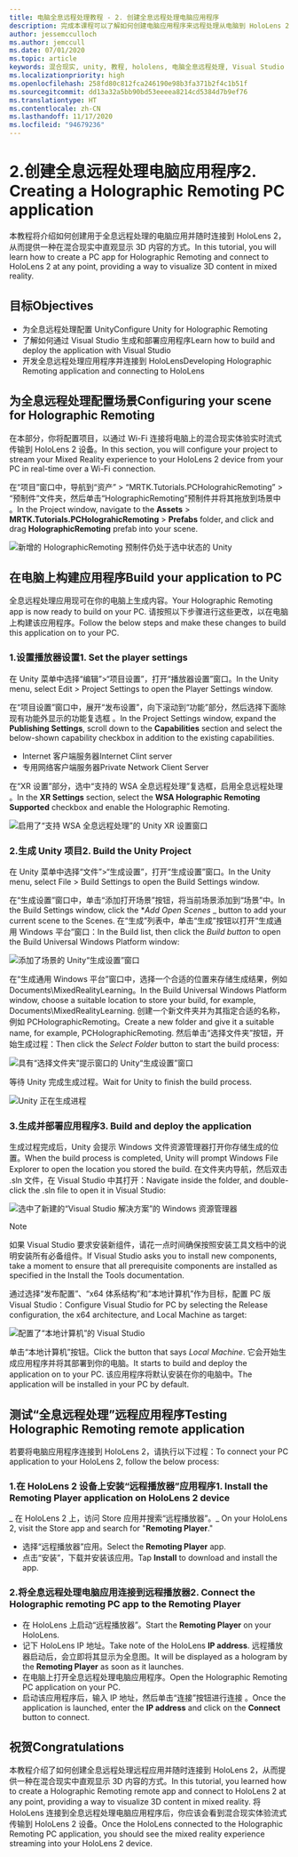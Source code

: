 ```yaml
---
title: 电脑全息远程处理教程 - 2. 创建全息远程处理电脑应用程序
description: 完成本课程可以了解如何创建电脑应用程序来远程处理从电脑到 HoloLens 2 的混合现实体验。
author: jessemcculloch
ms.author: jemccull
ms.date: 07/01/2020
ms.topic: article
keywords: 混合现实, unity, 教程, hololens, 电脑全息远程处理, Visual Studio
ms.localizationpriority: high
ms.openlocfilehash: 258fd80c812fca246190e98b3fa371b2f4c1b51f
ms.sourcegitcommit: dd13a32a5bb90bd53eeeea8214cd5384d7b9ef76
ms.translationtype: HT
ms.contentlocale: zh-CN
ms.lasthandoff: 11/17/2020
ms.locfileid: "94679236"
---
```

# <a name="2-creating-a-holographic-remoting-pc-application"></a><span data-ttu-id="09b06-105">2.创建全息远程处理电脑应用程序</span><span class="sxs-lookup"><span data-stu-id="09b06-105">2. Creating a Holographic Remoting PC application</span></span>

<span data-ttu-id="09b06-106">本教程将介绍如何创建用于全息远程处理的电脑应用并随时连接到 HoloLens 2，从而提供一种在混合现实中直观显示 3D 内容的方式。</span><span class="sxs-lookup"><span data-stu-id="09b06-106">In this tutorial, you will learn how to create a PC app for Holographic Remoting and connect to HoloLens 2 at any point, providing a way to visualize 3D content in mixed reality.</span></span>

## <a name="objectives"></a><span data-ttu-id="09b06-107">目标</span><span class="sxs-lookup"><span data-stu-id="09b06-107">Objectives</span></span>

* <span data-ttu-id="09b06-108">为全息远程处理配置 Unity</span><span class="sxs-lookup"><span data-stu-id="09b06-108">Configure Unity for Holographic Remoting</span></span>
* <span data-ttu-id="09b06-109">了解如何通过 Visual Studio 生成和部署应用程序</span><span class="sxs-lookup"><span data-stu-id="09b06-109">Learn how to build and deploy the application with Visual Studio</span></span>
* <span data-ttu-id="09b06-110">开发全息远程处理应用程序并连接到 HoloLens</span><span class="sxs-lookup"><span data-stu-id="09b06-110">Developing Holographic Remoting application and connecting to HoloLens</span></span>

## <a name="configuring-your-scene-for-holographic-remoting"></a><span data-ttu-id="09b06-111">为全息远程处理配置场景</span><span class="sxs-lookup"><span data-stu-id="09b06-111">Configuring your scene for Holographic Remoting</span></span>

<span data-ttu-id="09b06-112">在本部分，你将配置项目，以通过 Wi-Fi 连接将电脑上的混合现实体验实时流式传输到 HoloLens 2 设备。</span><span class="sxs-lookup"><span data-stu-id="09b06-112">In this section, you will configure your project to stream your Mixed Reality experience to your HoloLens 2 device from your PC in real-time over a Wi-Fi connection.</span></span>

<span data-ttu-id="09b06-113">在“项目”窗口中，导航到“资产” > “MRTK.Tutorials.PCHolograhicRemoting” > “预制件”文件夹，然后单击“HolographicRemoting”预制件并将其拖放到场景中   。</span><span class="sxs-lookup"><span data-stu-id="09b06-113">In the Project window, navigate to the **Assets** > **MRTK.Tutorials.PCHolograhicRemoting** > **Prefabs** folder, and click and drag **HolographicRemoting** prefab into your scene.</span></span>

![新增的 HolographicRemoting 预制件仍处于选中状态的 Unity](images/mrlearning-pc-holographic-remoting/Tutorial2-Section1-Step1-1.png)

## <a name="build-your-application-to-pc"></a><span data-ttu-id="09b06-115">在电脑上构建应用程序</span><span class="sxs-lookup"><span data-stu-id="09b06-115">Build your application to PC</span></span>

<span data-ttu-id="09b06-116">全息远程处理应用现可在你的电脑上生成内容。</span><span class="sxs-lookup"><span data-stu-id="09b06-116">Your Holographic Remoting app is now ready to build on your PC.</span></span> <span data-ttu-id="09b06-117">请按照以下步骤进行这些更改，以在电脑上构建该应用程序。</span><span class="sxs-lookup"><span data-stu-id="09b06-117">Follow the below steps and make these changes to build this application on to your PC.</span></span>

### <a name="1-set-the-player-settings"></a><span data-ttu-id="09b06-118">1.设置播放器设置</span><span class="sxs-lookup"><span data-stu-id="09b06-118">1. Set the player settings</span></span>

<span data-ttu-id="09b06-119">在 Unity 菜单中选择“编辑”>“项目设置”，打开“播放器设置”窗口。</span><span class="sxs-lookup"><span data-stu-id="09b06-119">In the Unity menu, select Edit > Project Settings to open the Player Settings window.</span></span>

<span data-ttu-id="09b06-120">在“项目设置”窗口中，展开“发布设置”，向下滚动到“功能”部分，然后选择下面除现有功能外显示的功能复选框 。</span><span class="sxs-lookup"><span data-stu-id="09b06-120">In the Project Settings window, expand the **Publishing Settings**, scroll down to the **Capabilities** section and select the below-shown capability checkbox in addition to the existing capabilities.</span></span>

* <span data-ttu-id="09b06-121">Internet 客户端服务器</span><span class="sxs-lookup"><span data-stu-id="09b06-121">Internet Clint server</span></span>
* <span data-ttu-id="09b06-122">专用网络客户端服务器</span><span class="sxs-lookup"><span data-stu-id="09b06-122">Private Network Client Server</span></span>

<span data-ttu-id="09b06-123">在“XR 设置”部分，选中“支持的 WSA 全息远程处理”复选框，启用全息远程处理 。</span><span class="sxs-lookup"><span data-stu-id="09b06-123">In the **XR Settings** section, select the **WSA Holographic Remoting Supported** checkbox and enable the Holographic Remoting.</span></span>

![启用了“支持 WSA 全息远程处理”的 Unity XR 设置窗口](images/mrlearning-pc-holographic-remoting/Tutorial2-Section2-Step1-1.png)

### <a name="2-build-the-unity-project"></a><span data-ttu-id="09b06-125">2.生成 Unity 项目</span><span class="sxs-lookup"><span data-stu-id="09b06-125">2. Build the Unity Project</span></span>

<span data-ttu-id="09b06-126">在 Unity 菜单中选择“文件”>“生成设置”，打开“生成设置”窗口。</span><span class="sxs-lookup"><span data-stu-id="09b06-126">In the Unity menu, select File > Build Settings to open the Build Settings window.</span></span>

<span data-ttu-id="09b06-127">在“生成设置”窗口中，单击“添加打开场景”按钮，将当前场景添加到“场景”中。</span><span class="sxs-lookup"><span data-stu-id="09b06-127">In the Build Settings window, click the \**_Add Open Scenes_* _ button to add your current scene to the Scenes.</span></span> <span data-ttu-id="09b06-128">在“生成”列表中，单击“生成”按钮以打开“生成通用 Windows 平台”窗口：</span><span class="sxs-lookup"><span data-stu-id="09b06-128">In the Build list, then click the _*_Build button_*_ to open the Build Universal Windows Platform window:</span></span>

![添加了场景的 Unity“生成设置”窗口](images/mrlearning-pc-holographic-remoting/Tutorial2-Section2-Step2-1.png)

<span data-ttu-id="09b06-130">在“生成通用 Windows 平台”窗口中，选择一个合适的位置来存储生成结果，例如 Documents\MixedRealityLearning。</span><span class="sxs-lookup"><span data-stu-id="09b06-130">In the Build Universal Windows Platform window, choose a suitable location to store your build, for example, Documents\MixedRealityLearning.</span></span> <span data-ttu-id="09b06-131">创建一个新文件夹并为其指定合适的名称，例如 PCHolographicRemoting。</span><span class="sxs-lookup"><span data-stu-id="09b06-131">Create a new folder and give it a suitable name, for example, PCHolographicRemoting.</span></span> <span data-ttu-id="09b06-132">然后单击“选择文件夹”按钮，开始生成过程：</span><span class="sxs-lookup"><span data-stu-id="09b06-132">Then click the _*_Select Folder_*_ button to start the build process:</span></span>

![具有“选择文件夹”提示窗口的 Unity“生成设置”窗口](images/mrlearning-pc-holographic-remoting/Tutorial2-Section2-Step2-2.png)

<span data-ttu-id="09b06-134">等待 Unity 完成生成过程。</span><span class="sxs-lookup"><span data-stu-id="09b06-134">Wait for Unity to finish the build process.</span></span>

![Unity 正在生成进程](images/mrlearning-pc-holographic-remoting/Tutorial2-Section2-Step2-3.png)

### <a name="3-build-and-deploy-the-application"></a><span data-ttu-id="09b06-136">3.生成并部署应用程序</span><span class="sxs-lookup"><span data-stu-id="09b06-136">3. Build and deploy the application</span></span>

<span data-ttu-id="09b06-137">生成过程完成后，Unity 会提示 Windows 文件资源管理器打开你存储生成的位置。</span><span class="sxs-lookup"><span data-stu-id="09b06-137">When the build process is completed, Unity will prompt Windows File Explorer to open the location you stored the build.</span></span> <span data-ttu-id="09b06-138">在文件夹内导航，然后双击 .sln 文件，在 Visual Studio 中其打开：</span><span class="sxs-lookup"><span data-stu-id="09b06-138">Navigate inside the folder, and double-click the .sln file to open it in Visual Studio:</span></span>

![选中了新建的“Visual Studio 解决方案”的 Windows 资源管理器](images/mrlearning-pc-holographic-remoting/Tutorial2-Section2-Step3-1.png)

> [!NOTE]
> <span data-ttu-id="09b06-140">如果 Visual Studio 要求安装新组件，请花一点时间确保按照安装工具文档中的说明安装所有必备组件。</span><span class="sxs-lookup"><span data-stu-id="09b06-140">If Visual Studio asks you to install new components, take a moment to ensure that all prerequisite components are installed as specified in the Install the Tools documentation.</span></span>

<span data-ttu-id="09b06-141">通过选择“发布配置”、“x64 体系结构”和“本地计算机”作为目标，配置 PC 版 Visual Studio：</span><span class="sxs-lookup"><span data-stu-id="09b06-141">Configure Visual Studio for PC by selecting the Release configuration, the x64 architecture, and Local Machine as target:</span></span>

![配置了“本地计算机”的 Visual Studio](images/mrlearning-pc-holographic-remoting/Tutorial2-Section2-Step3-2.png)

<span data-ttu-id="09b06-143">单击“本地计算机”按钮。</span><span class="sxs-lookup"><span data-stu-id="09b06-143">Click the button that says _*_Local Machine_*_.</span></span> <span data-ttu-id="09b06-144">它会开始生成应用程序并将其部署到你的电脑。</span><span class="sxs-lookup"><span data-stu-id="09b06-144">It starts to build and deploy the application on to your PC.</span></span> <span data-ttu-id="09b06-145">该应用程序将默认安装在你的电脑中。</span><span class="sxs-lookup"><span data-stu-id="09b06-145">The application will be installed in your PC by default.</span></span>

## <a name="testing-holographic-remoting-remote-application"></a><span data-ttu-id="09b06-146">测试“全息远程处理”远程应用程序</span><span class="sxs-lookup"><span data-stu-id="09b06-146">Testing Holographic Remoting remote application</span></span>

<span data-ttu-id="09b06-147">若要将电脑应用程序连接到 HoloLens 2，请执行以下过程：</span><span class="sxs-lookup"><span data-stu-id="09b06-147">To connect your PC application to your HoloLens 2, follow the below process:</span></span>

### <a name="1-install-the-remoting-player-application-on-hololens-2-device"></a><span data-ttu-id="09b06-148">1.在 HoloLens 2 设备上安装“远程播放器”应用程序</span><span class="sxs-lookup"><span data-stu-id="09b06-148">1. Install the Remoting Player application on HoloLens 2 device</span></span>

<span data-ttu-id="09b06-149">_ 在 HoloLens 2 上，访问 Store 应用并搜索“远程播放器”。</span><span class="sxs-lookup"><span data-stu-id="09b06-149">_ On your HoloLens 2, visit the Store app and search for "**Remoting Player**."</span></span>
* <span data-ttu-id="09b06-150">选择“远程播放器”应用。</span><span class="sxs-lookup"><span data-stu-id="09b06-150">Select the **Remoting Player** app.</span></span>
* <span data-ttu-id="09b06-151">点击“安装”，下载并安装该应用。</span><span class="sxs-lookup"><span data-stu-id="09b06-151">Tap **Install** to download and install the app.</span></span>

### <a name="2-connect-the-holographic-remoting-pc-app-to-the-remoting-player"></a><span data-ttu-id="09b06-152">2.将全息远程处理电脑应用连接到远程播放器</span><span class="sxs-lookup"><span data-stu-id="09b06-152">2. Connect the Holographic remoting PC app to the Remoting Player</span></span>

* <span data-ttu-id="09b06-153">在 HoloLens 上启动“远程播放器”。</span><span class="sxs-lookup"><span data-stu-id="09b06-153">Start the **Remoting Player** on your HoloLens.</span></span>
* <span data-ttu-id="09b06-154">记下 HoloLens IP 地址。</span><span class="sxs-lookup"><span data-stu-id="09b06-154">Take note of the HoloLens **IP address**.</span></span> <span data-ttu-id="09b06-155">远程播放器启动后，会立即将其显示为全息图。</span><span class="sxs-lookup"><span data-stu-id="09b06-155">It will be displayed as a hologram by the **Remoting Player** as soon as it launches.</span></span>
* <span data-ttu-id="09b06-156">在电脑上打开全息远程处理电脑应用程序。</span><span class="sxs-lookup"><span data-stu-id="09b06-156">Open the Holographic Remoting PC application on your PC.</span></span>
* <span data-ttu-id="09b06-157">启动该应用程序后，输入 IP 地址，然后单击“连接”按钮进行连接 。</span><span class="sxs-lookup"><span data-stu-id="09b06-157">Once the application is launched, enter the **IP address** and click on the **Connect**  button to connect.</span></span>

## <a name="congratulations"></a><span data-ttu-id="09b06-158">祝贺</span><span class="sxs-lookup"><span data-stu-id="09b06-158">Congratulations</span></span>

<span data-ttu-id="09b06-159">本教程介绍了如何创建全息远程处理远程应用并随时连接到 HoloLens 2，从而提供一种在混合现实中直观显示 3D 内容的方式。</span><span class="sxs-lookup"><span data-stu-id="09b06-159">In this tutorial, you learned how to create a Holographic Remoting remote app and connect to HoloLens 2 at any point, providing a way to visualize 3D content in mixed reality.</span></span> <span data-ttu-id="09b06-160">将 HoloLens 连接到全息远程处理电脑应用程序后，你应该会看到混合现实体验流式传输到 HoloLens 2 设备。</span><span class="sxs-lookup"><span data-stu-id="09b06-160">Once the HoloLens connected to the Holographic Remoting PC application, you should see the mixed reality experience streaming into your HoloLens 2 device.</span></span>
